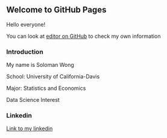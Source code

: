 ## Welcome to GitHub Pages

<p class="red">Hello everyone!</p>

You can look at [editor on GitHub](https://github.com/solosoloman/solosoloman.github.io/edit/master/README.md) to check my own information

### Introduction

My name is Soloman Wong

School: University of California-Davis

Major: Statistics and Economics

Data Science Interest

### Linkedin
[Link to my linkedin](https://www.linkedin.com/in/soloman-wong-4b4547108/)
